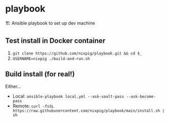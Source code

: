 # playbook

🏗️ Ansible playbook to set up dev machine

## Test install in Docker container

1. `git clone https://github.com/nixpig/playbook.git && cd $_`
1. `USERNAME=nixpig ./build-and-run.sh`

## Build install (for real!)

Either...

- Local: `ansible-playbook local.yml --ask-vault-pass --ask-become-pass`
- Remote: `curl -fsSL https://raw.githubusercontent.com/nixpig/playbook/main/install.sh | sh`
